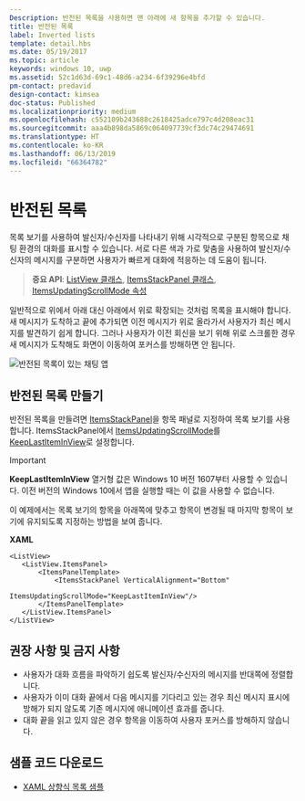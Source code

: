 ```yaml
---
Description: 반전된 목록을 사용하면 맨 아래에 새 항목을 추가할 수 있습니다.
title: 반전된 목록
label: Inverted lists
template: detail.hbs
ms.date: 05/19/2017
ms.topic: article
keywords: windows 10, uwp
ms.assetid: 52c1d63d-69c1-48d6-a234-6f39296e4bfd
pm-contact: predavid
design-contact: kimsea
doc-status: Published
ms.localizationpriority: medium
ms.openlocfilehash: c552109b243688c2618425adce797c4d208eac31
ms.sourcegitcommit: aaa4b898da5869c064097739cf3dc74c29474691
ms.translationtype: HT
ms.contentlocale: ko-KR
ms.lasthandoff: 06/13/2019
ms.locfileid: "66364782"
---
```

# <a name="inverted-lists"></a>반전된 목록

 

목록 보기를 사용하여 발신자/수신자를 나타내기 위해 시각적으로 구분된 항목으로 채팅 환경의 대화를 표시할 수 있습니다.  서로 다른 색과 가로 맞춤을 사용하여 발신자/수신자의 메시지를 구분하면 사용자가 빠르게 대화에 적응하는 데 도움이 됩니다.

> **중요 API**:  [ListView 클래스](https://docs.microsoft.com/uwp/api/windows.ui.xaml.controls.listview), [ItemsStackPanel 클래스](https://docs.microsoft.com/uwp/api/windows.ui.xaml.controls.itemsstackpanel), [ItemsUpdatingScrollMode 속성](https://docs.microsoft.com/uwp/api/windows.ui.xaml.controls.itemsstackpanel.itemsupdatingscrollmode)
 
일반적으로 위에서 아래 대신 아래에서 위로 확장되는 것처럼 목록을 표시해야 합니다.  새 메시지가 도착하고 끝에 추가되면 이전 메시지가 위로 올라가서 사용자가 최신 메시지를 발견하기 쉽게 합니다.  그러나 사용자가 이전 회신을 보기 위해 위로 스크롤한 경우 새 메시지가 도착해도 화면이 이동하여 포커스를 방해하면 안 됩니다.

![반전된 목록이 있는 채팅 앱](images/listview-inverted.png)

## <a name="create-an-inverted-list"></a>반전된 목록 만들기

반전된 목록을 만들려면 [ItemsStackPanel](https://docs.microsoft.com/uwp/api/windows.ui.xaml.controls.itemsstackpanel)을 항목 패널로 지정하여 목록 보기를 사용합니다. ItemsStackPanel에서 [ItemsUpdatingScrollMode](https://docs.microsoft.com/uwp/api/windows.ui.xaml.controls.itemsstackpanel.itemsupdatingscrollmode)를 [KeepLastItemInView](https://docs.microsoft.com/uwp/api/windows.ui.xaml.controls.itemsupdatingscrollmode)로 설정합니다.

> [!IMPORTANT]
> **KeepLastItemInView** 열거형 값은 Windows 10 버전 1607부터 사용할 수 있습니다. 이전 버전의 Windows 10에서 앱을 실행할 때는 이 값을 사용할 수 없습니다.

이 예제에서는 목록 보기의 항목을 아래쪽에 맞추고 항목이 변경될 때 마지막 항목이 보기에 유지되도록 지정하는 방법을 보여 줍니다.
 
 **XAML**
 ```xaml
<ListView>
    <ListView.ItemsPanel>
        <ItemsPanelTemplate>
            <ItemsStackPanel VerticalAlignment="Bottom"
                             ItemsUpdatingScrollMode="KeepLastItemInView"/>
        </ItemsPanelTemplate>
    </ListView.ItemsPanel>
</ListView>
```

## <a name="dos-and-donts"></a>권장 사항 및 금지 사항

- 사용자가 대화 흐름을 파악하기 쉽도록 발신자/수신자의 메시지를 반대쪽에 정렬합니다.
- 사용자가 이미 대화 끝에서 다음 메시지를 기다리고 있는 경우 최신 메시지 표시에 방해가 되지 않도록 기존 메시지에 애니메이션 효과를 줍니다.
- 대화 끝을 읽고 있지 않은 경우 항목을 이동하여 사용자 포커스를 방해하지 않습니다.

## <a name="get-the-sample-code"></a>샘플 코드 다운로드

- [XAML 상향식 목록 샘플](https://github.com/Microsoft/Windows-universal-samples/tree/master/Samples/XamlBottomUpList)